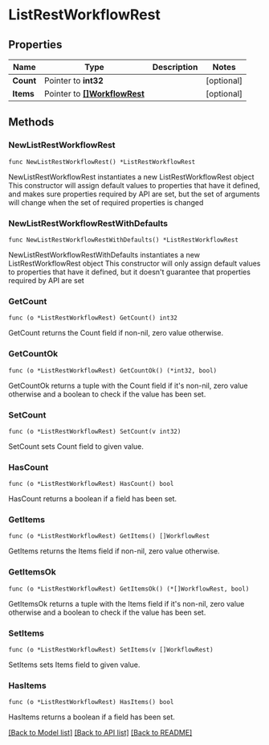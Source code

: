 # ListRestWorkflowRest

## Properties

Name | Type | Description | Notes
------------ | ------------- | ------------- | -------------
**Count** | Pointer to **int32** |  | [optional] 
**Items** | Pointer to [**[]WorkflowRest**](WorkflowRest.md) |  | [optional] 

## Methods

### NewListRestWorkflowRest

`func NewListRestWorkflowRest() *ListRestWorkflowRest`

NewListRestWorkflowRest instantiates a new ListRestWorkflowRest object
This constructor will assign default values to properties that have it defined,
and makes sure properties required by API are set, but the set of arguments
will change when the set of required properties is changed

### NewListRestWorkflowRestWithDefaults

`func NewListRestWorkflowRestWithDefaults() *ListRestWorkflowRest`

NewListRestWorkflowRestWithDefaults instantiates a new ListRestWorkflowRest object
This constructor will only assign default values to properties that have it defined,
but it doesn't guarantee that properties required by API are set

### GetCount

`func (o *ListRestWorkflowRest) GetCount() int32`

GetCount returns the Count field if non-nil, zero value otherwise.

### GetCountOk

`func (o *ListRestWorkflowRest) GetCountOk() (*int32, bool)`

GetCountOk returns a tuple with the Count field if it's non-nil, zero value otherwise
and a boolean to check if the value has been set.

### SetCount

`func (o *ListRestWorkflowRest) SetCount(v int32)`

SetCount sets Count field to given value.

### HasCount

`func (o *ListRestWorkflowRest) HasCount() bool`

HasCount returns a boolean if a field has been set.

### GetItems

`func (o *ListRestWorkflowRest) GetItems() []WorkflowRest`

GetItems returns the Items field if non-nil, zero value otherwise.

### GetItemsOk

`func (o *ListRestWorkflowRest) GetItemsOk() (*[]WorkflowRest, bool)`

GetItemsOk returns a tuple with the Items field if it's non-nil, zero value otherwise
and a boolean to check if the value has been set.

### SetItems

`func (o *ListRestWorkflowRest) SetItems(v []WorkflowRest)`

SetItems sets Items field to given value.

### HasItems

`func (o *ListRestWorkflowRest) HasItems() bool`

HasItems returns a boolean if a field has been set.


[[Back to Model list]](../README.md#documentation-for-models) [[Back to API list]](../README.md#documentation-for-api-endpoints) [[Back to README]](../README.md)


